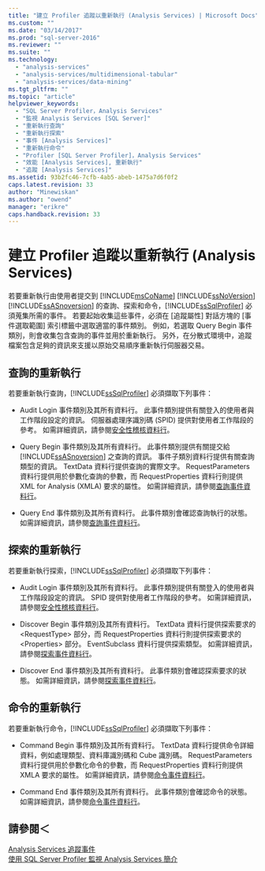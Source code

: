 ```yaml
---
title: "建立 Profiler 追蹤以重新執行 (Analysis Services) | Microsoft Docs"
ms.custom: ""
ms.date: "03/14/2017"
ms.prod: "sql-server-2016"
ms.reviewer: ""
ms.suite: ""
ms.technology: 
  - "analysis-services"
  - "analysis-services/multidimensional-tabular"
  - "analysis-services/data-mining"
ms.tgt_pltfrm: ""
ms.topic: "article"
helpviewer_keywords: 
  - "SQL Server Profiler，Analysis Services"
  - "監視 Analysis Services [SQL Server]"
  - "重新執行查詢"
  - "重新執行探索"
  - "事件 [Analysis Services]"
  - "重新執行命令"
  - "Profiler [SQL Server Profiler]，Analysis Services"
  - "效能 [Analysis Services], 重新執行"
  - "追蹤 [Analysis Services]"
ms.assetid: 93b2fc46-7cfb-4ab5-abeb-1475a7d6f0f2
caps.latest.revision: 33
author: "Minewiskan"
ms.author: "owend"
manager: "erikre"
caps.handback.revision: 33
---
```

# 建立 Profiler 追蹤以重新執行 (Analysis Services)
  若要重新執行由使用者提交到 [!INCLUDE[msCoName](../../includes/msconame-md.md)] [!INCLUDE[ssNoVersion](../../includes/ssnoversion-md.md)] [!INCLUDE[ssASnoversion](../../includes/ssasnoversion-md.md)] 的查詢、探索和命令，[!INCLUDE[ssSqlProfiler](../../includes/sssqlprofiler-md.md)] 必須蒐集所需的事件。 若要起始收集這些事件，必須在 [追蹤屬性] 對話方塊的 [事件選取範圍] 索引標籤中選取適當的事件類別。 例如，若選取 Query Begin 事件類別，則會收集包含查詢的事件並用於重新執行。 另外，在分散式環境中，追蹤檔案包含足夠的資訊來支援以原始交易順序重新執行伺服器交易。  
  
## 查詢的重新執行  
 若要重新執行查詢，[!INCLUDE[ssSqlProfiler](../../includes/sssqlprofiler-md.md)] 必須擷取下列事件：  
  
-   Audit Login 事件類別及其所有資料行。 此事件類別提供有關登入的使用者與工作階段設定的資訊。 伺服器處理序識別碼 (SPID) 提供對使用者工作階段的參考。 如需詳細資訊，請參閱[安全性稽核資料行](../../analysis-services/trace-events/security-audit-data-columns.md)。  
  
-   Query Begin 事件類別及其所有資料行。 此事件類別提供有關提交給 [!INCLUDE[ssASnoversion](../../includes/ssasnoversion-md.md)] 之查詢的資訊。 事件子類別資料行提供有關查詢類型的資訊。 TextData 資料行提供查詢的實際文字。 RequestParameters 資料行提供用於參數化查詢的參數，而 RequestProperties 資料行則提供 XML for Analysis (XMLA) 要求的屬性。 如需詳細資訊，請參閱[查詢事件資料行](../../analysis-services/trace-events/queries-events-data-columns.md)。  
  
-   Query End 事件類別及其所有資料行。 此事件類別會確認查詢執行的狀態。 如需詳細資訊，請參閱[查詢事件資料行](../../analysis-services/trace-events/queries-events-data-columns.md)。  
  
## 探索的重新執行  
 若要重新執行探索，[!INCLUDE[ssSqlProfiler](../../includes/sssqlprofiler-md.md)] 必須擷取下列事件：  
  
-   Audit Login 事件類別及其所有資料行。 此事件類別提供有關登入的使用者與工作階段設定的資訊。 SPID 提供對使用者工作階段的參考。 如需詳細資訊，請參閱[安全性稽核資料行](../../analysis-services/trace-events/security-audit-data-columns.md)。  
  
-   Discover Begin 事件類別及其所有資料行。 TextData 資料行提供探索要求的 \<RequestType> 部分，而 RequestProperties 資料行則提供探索要求的 \<Properties> 部分。 EventSubclass 資料行提供探索類型。 如需詳細資訊，請參閱[探索事件資料行](../../analysis-services/trace-events/discover-events-data-columns.md)。  
  
-   Discover End 事件類別及其所有資料行。 此事件類別會確認探索要求的狀態。 如需詳細資訊，請參閱[探索事件資料行](../../analysis-services/trace-events/discover-events-data-columns.md)。  
  
## 命令的重新執行  
 若要重新執行命令，[!INCLUDE[ssSqlProfiler](../../includes/sssqlprofiler-md.md)] 必須擷取下列事件：  
  
-   Command Begin 事件類別及其所有資料行。 TextData 資料行提供命令詳細資料，例如處理類型、資料庫識別碼和 Cube 識別碼。 RequestParameters 資料行提供用於參數化命令的參數，而 RequestProperties 資料行則提供 XMLA 要求的屬性。 如需詳細資訊，請參閱[命令事件資料行](../../analysis-services/trace-events/command-events-data-columns.md)。  
  
-   Command End 事件類別及其所有資料行。 此事件類別會確認命令的狀態。 如需詳細資訊，請參閱[命令事件資料行](../../analysis-services/trace-events/command-events-data-columns.md)。  
  
## 請參閱＜  
 [Analysis Services 追蹤事件](../../analysis-services/trace-events/analysis-services-trace-events.md)   
 [使用 SQL Server Profiler 監視 Analysis Services 簡介](../../analysis-services/instances/introduction-to-monitoring-analysis-services-with-sql-server-profiler.md)  
  
  